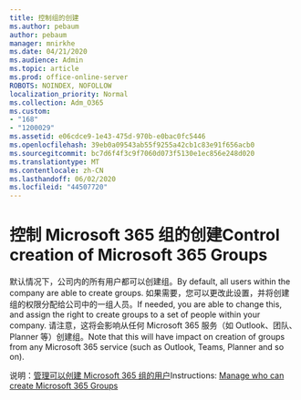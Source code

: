 ```yaml
---
title: 控制组的创建
ms.author: pebaum
author: pebaum
manager: mnirkhe
ms.date: 04/21/2020
ms.audience: Admin
ms.topic: article
ms.prod: office-online-server
ROBOTS: NOINDEX, NOFOLLOW
localization_priority: Normal
ms.collection: Adm_O365
ms.custom:
- "168"
- "1200029"
ms.assetid: e06cdce9-1e43-475d-970b-e0bac0fc5446
ms.openlocfilehash: 39eb0a09543ab55f9255a42cb1c83e91f656acb0
ms.sourcegitcommit: bc7d6f4f3c9f7060d073f5130e1ec856e248d020
ms.translationtype: MT
ms.contentlocale: zh-CN
ms.lasthandoff: 06/02/2020
ms.locfileid: "44507720"
---
```

# <a name="control-creation-of-microsoft-365-groups"></a><span data-ttu-id="85307-102">控制 Microsoft 365 组的创建</span><span class="sxs-lookup"><span data-stu-id="85307-102">Control creation of Microsoft 365 Groups</span></span>

<span data-ttu-id="85307-103">默认情况下，公司内的所有用户都可以创建组。</span><span class="sxs-lookup"><span data-stu-id="85307-103">By default, all users within the company are able to create groups.</span></span> <span data-ttu-id="85307-104">如果需要，您可以更改此设置，并将创建组的权限分配给公司中的一组人员。</span><span class="sxs-lookup"><span data-stu-id="85307-104">If needed, you are able to change this, and assign the right to create groups to a set of people within your company.</span></span> <span data-ttu-id="85307-105">请注意，这将会影响从任何 Microsoft 365 服务（如 Outlook、团队、Planner 等）创建组。</span><span class="sxs-lookup"><span data-stu-id="85307-105">Note that this will have impact on creation of groups from any Microsoft 365 service (such as Outlook, Teams, Planner and so on).</span></span>
  
<span data-ttu-id="85307-106">说明：[管理可以创建 Microsoft 365 组的用户](https://docs.microsoft.com/microsoft-365/admin/create-groups/manage-creation-of-groups)</span><span class="sxs-lookup"><span data-stu-id="85307-106">Instructions: [Manage who can create Microsoft 365 Groups](https://docs.microsoft.com/microsoft-365/admin/create-groups/manage-creation-of-groups)</span></span>
